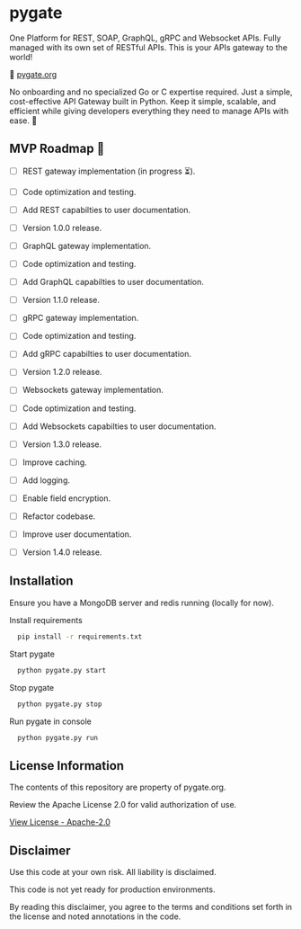 # pygate

One Platform for REST, SOAP, GraphQL, gRPC and Websocket APIs. Fully managed with its own set of RESTful APIs. This is your APIs gateway to the world!

🔗 [pygate.org](https://pygate.org)

No onboarding and no specialized Go or C expertise required. Just a simple, cost-effective API Gateway built in Python. Keep it simple, scalable, and efficient while giving developers everything they need to manage APIs with ease. 🐍

## MVP Roadmap 🚀
- [ ] REST gateway implementation (in progress ⏳).
- [ ] Code optimization and testing.
- [ ] Add REST capabilties to user documentation.
- [ ] Version 1.0.0 release.
- [ ] GraphQL gateway implementation.
- [ ] Code optimization and testing.
- [ ] Add GraphQL capabilties to user documentation.
- [ ] Version 1.1.0 release.
- [ ] gRPC gateway implementation.
- [ ] Code optimization and testing.
- [ ] Add gRPC capabilties to user documentation.
- [ ] Version 1.2.0 release.
- [ ] Websockets gateway implementation.
- [ ] Code optimization and testing.
- [ ] Add Websockets capabilties to user documentation.
- [ ] Version 1.3.0 release.
- [ ] Improve caching.
- [ ] Add logging.
- [ ] Enable field encryption.
- [ ] Refactor codebase.
- [ ] Improve user documentation.
- [ ] Version 1.4.0 release.



## Installation

Ensure you have a MongoDB server and redis running (locally for now).

Install requirements

```bash
  pip install -r requirements.txt
```

Start pygate
    
```bash
  python pygate.py start
```

Stop pygate
    
```bash
  python pygate.py stop
```

Run pygate in console
    
```bash
  python pygate.py run
```



## License Information

The contents of this repository are property of pygate.org.

Review the Apache License 2.0 for valid authorization of use.

[View License - Apache-2.0](https://www.apache.org/licenses/LICENSE-2.0)



## Disclaimer

Use this code at your own risk. All liability is disclaimed.

This code is not yet ready for production environments.

By reading this disclaimer, you agree to the terms and conditions set forth in the license and noted annotations in the code.
